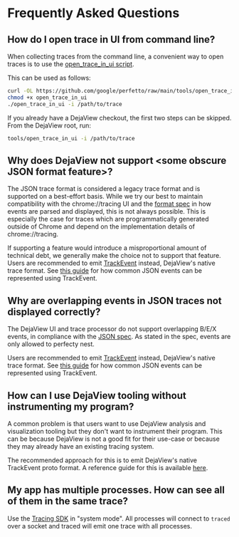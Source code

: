 # Frequently Asked Questions

## How do I open trace in UI from command line?

When collecting traces from the command line, a convenient way to open traces
is to use the [open\_trace\_in\_ui script](/tools/open_trace_in_ui).

This can be used as follows:

```sh
curl -OL https://github.com/google/perfetto/raw/main/tools/open_trace_in_ui
chmod +x open_trace_in_ui
./open_trace_in_ui -i /path/to/trace
```

If you already have a DejaView checkout, the first two steps can be skipped.
From the DejaView root, run:

```sh
tools/open_trace_in_ui -i /path/to/trace
```

## Why does DejaView not support \<some obscure JSON format feature\>?

The JSON trace format is considered a legacy trace format and is supported on a
best-effort basis. While we try our best to maintain compatibility with the
chrome://tracing UI and the [format spec](https://docs.google.com/document/d/1CvAClvFfyA5R-PhYUmn5OOQtYMH4h6I0nSsKchNAySU/preview#heading=h.nso4gcezn7n1)
in how events are parsed and displayed, this is not always possible.
This is especially the case for traces which are programmatically generated
outside of Chrome and depend on the implementation details of chrome://tracing.

If supporting a feature would introduce a misproportional amount of technical
debt, we generally make the choice not to support that feature. Users
are recommended to emit [TrackEvent](/docs/instrumentation/track-events.md)
instead, DejaView's native trace format. See
[this guide](/docs/reference/synthetic-track-event.md) for how common JSON
events can be represented using
TrackEvent.

## Why are overlapping events in JSON traces not displayed correctly?

The DejaView UI and trace processor do not support overlapping B/E/X events, in
compliance with the
[JSON spec](https://docs.google.com/document/d/1CvAClvFfyA5R-PhYUmn5OOQtYMH4h6I0nSsKchNAySU/preview#heading=h.nso4gcezn7n1).
As stated in the spec, events are only allowed to perfecty nest.

Users are recommended to emit
[TrackEvent](/docs/instrumentation/track-events.md)
instead, DejaView's native trace format. See
[this guide](/docs/reference/synthetic-track-event.md) for how common JSON
events can be represented using
TrackEvent.

## How can I use DejaView tooling without instrumenting my program?

A common problem is that users want to use DejaView analysis and visualization
tooling but they don't want to instrument their program. This can be because
DejaView is not a good fit for their use-case or because they may already have
an existing tracing system.

The recommended approach for this is to emit DejaView's native TrackEvent proto
format. A reference guide for this is available
[here](/docs/reference/synthetic-track-event.md).


## My app has multiple processes. How can see all of them in the same trace?

Use the [Tracing SDK](/docs/instrumentation/tracing-sdk.md#system-mode) in
"system mode". All processes will connect to `traced` over a socket and traced
will emit one trace with all processes.
